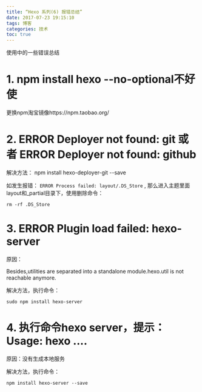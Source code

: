 ```yaml
---
title: “Hexo 系列(6) 报错总结”
date: 2017-07-23 19:15:10
tags: 博客
categories: 技术
toc: true
---
```

使用中的一些错误总结
<!-- more -->
# 1. npm install hexo --no-optional不好使

更换npm淘宝镜像https://npm.taobao.org/

# 2. ERROR Deployer not found: git 或者 ERROR Deployer not found: github

解决方法： npm install hexo-deployer-git --save

如发生报错： `ERROR Process failed: layout/.DS_Store` , 那么进入主题里面layout和_partial目录下，使用删除命令：

`rm -rf .DS_Store`

# 3. ERROR Plugin load failed: hexo-server

原因：

Besides,utilities are separated into a standalone module.hexo.util is not reachable anymore.

解决方法，执行命令：

`sudo npm install hexo-server`

# 4. 执行命令hexo server，提示：Usage: hexo ....

原因：没有生成本地服务

解决方法，执行命令：

`npm install hexo-server --save`


